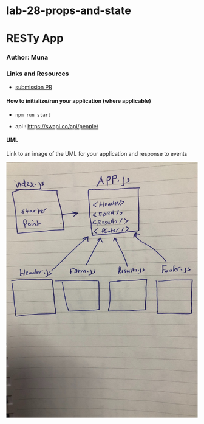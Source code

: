 # lab-28-props-and-state

# RESTy App


### Author: Muna 

### Links and Resources

- [submission PR](https://github.com/401-advanced-javascript-muna/lab-28-props-and-state/pull/2)



#### How to initialize/run your application (where applicable)

-  `npm run start`

- api : https://swapi.co/api/people/



#### UML

Link to an image of the UML for your application and response to events

![](uml.jpg)


